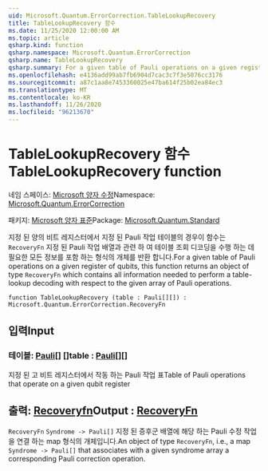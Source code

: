 ```yaml
---
uid: Microsoft.Quantum.ErrorCorrection.TableLookupRecovery
title: TableLookupRecovery 함수
ms.date: 11/25/2020 12:00:00 AM
ms.topic: article
qsharp.kind: function
qsharp.namespace: Microsoft.Quantum.ErrorCorrection
qsharp.name: TableLookupRecovery
qsharp.summary: For a given table of Pauli operations on a given register of qubits, this function returns an object of type `RecoveryFn` which contains all information needed to perform a table-lookup decoding with respect to the given array of Pauli operations.
ms.openlocfilehash: e4136add99ab7fb6904d7cac3c7f3e5076cc3176
ms.sourcegitcommit: a87c1aa8e7453360025e47ba614f25b02ea84ec3
ms.translationtype: MT
ms.contentlocale: ko-KR
ms.lasthandoff: 11/26/2020
ms.locfileid: "96213670"
---
```

# <a name="tablelookuprecovery-function"></a><span data-ttu-id="e6421-102">TableLookupRecovery 함수</span><span class="sxs-lookup"><span data-stu-id="e6421-102">TableLookupRecovery function</span></span>

<span data-ttu-id="e6421-103">네임 스페이스: [Microsoft 양자 수정](xref:Microsoft.Quantum.ErrorCorrection)</span><span class="sxs-lookup"><span data-stu-id="e6421-103">Namespace: [Microsoft.Quantum.ErrorCorrection](xref:Microsoft.Quantum.ErrorCorrection)</span></span>

<span data-ttu-id="e6421-104">패키지: [Microsoft 양자 표준](https://nuget.org/packages/Microsoft.Quantum.Standard)</span><span class="sxs-lookup"><span data-stu-id="e6421-104">Package: [Microsoft.Quantum.Standard](https://nuget.org/packages/Microsoft.Quantum.Standard)</span></span>


<span data-ttu-id="e6421-105">지정 된 양의 비트 레지스터에서 지정 된 Pauli 작업 테이블의 경우이 함수는 `RecoveryFn` 지정 된 Pauli 작업 배열과 관련 하 여 테이블 조회 디코딩을 수행 하는 데 필요한 모든 정보를 포함 하는 형식의 개체를 반환 합니다.</span><span class="sxs-lookup"><span data-stu-id="e6421-105">For a given table of Pauli operations on a given register of qubits, this function returns an object of type `RecoveryFn` which contains all information needed to perform a table-lookup decoding with respect to the given array of Pauli operations.</span></span>

```qsharp
function TableLookupRecovery (table : Pauli[][]) : Microsoft.Quantum.ErrorCorrection.RecoveryFn
```


## <a name="input"></a><span data-ttu-id="e6421-106">입력</span><span class="sxs-lookup"><span data-stu-id="e6421-106">Input</span></span>

### <a name="table--pauli"></a><span data-ttu-id="e6421-107">테이블: [Pauli](xref:microsoft.quantum.lang-ref.pauli)[] []</span><span class="sxs-lookup"><span data-stu-id="e6421-107">table : [Pauli](xref:microsoft.quantum.lang-ref.pauli)[][]</span></span>

<span data-ttu-id="e6421-108">지정 된 고 비트 레지스터에서 작동 하는 Pauli 작업 표</span><span class="sxs-lookup"><span data-stu-id="e6421-108">Table of Pauli operations that operate on a given qubit register</span></span>



## <a name="output--recoveryfn"></a><span data-ttu-id="e6421-109">출력: [Recoveryfn](xref:Microsoft.Quantum.ErrorCorrection.RecoveryFn)</span><span class="sxs-lookup"><span data-stu-id="e6421-109">Output : [RecoveryFn](xref:Microsoft.Quantum.ErrorCorrection.RecoveryFn)</span></span>

<span data-ttu-id="e6421-110">`RecoveryFn` `Syndrome -> Pauli[]` 지정 된 증후군 배열에 해당 하는 Pauli 수정 작업을 연결 하는 map 형식의 개체입니다.</span><span class="sxs-lookup"><span data-stu-id="e6421-110">An object of type `RecoveryFn`, i.e., a map `Syndrome -> Pauli[]` that associates with a given syndrome array a corresponding Pauli correction operation.</span></span>